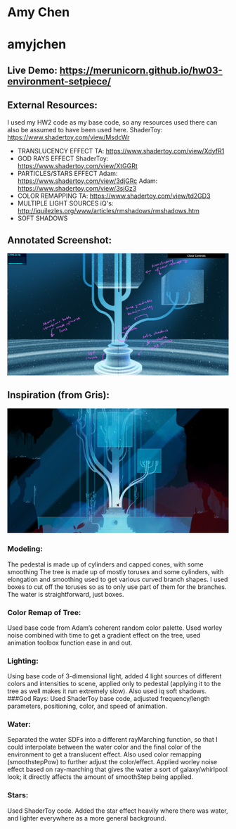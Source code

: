 # Amy Chen
# amyjchen

## Live Demo: https://merunicorn.github.io/hw03-environment-setpiece/

## External Resources:
I used my HW2 code as my base code, so any resources used there can also be assumed to have been used here.
ShaderToy: https://www.shadertoy.com/view/MsdcWr
- TRANSLUCENCY EFFECT
TA: https://www.shadertoy.com/view/XdyfR1
- GOD RAYS EFFECT
ShaderToy: https://www.shadertoy.com/view/XtGGRt
- PARTICLES/STARS EFFECT
Adam: https://www.shadertoy.com/view/3djGRc
Adam: https://www.shadertoy.com/view/3sjGz3
- COLOR REMAPPING
TA: https://www.shadertoy.com/view/td2GD3
- MULTIPLE LIGHT SOURCES
iQ's: http://iquilezles.org/www/articles/rmshadows/rmshadows.htm
- SOFT SHADOWS

## Annotated Screenshot:
![](annotated.png)
## Inspiration (from Gris):
![](gris_inspiration.png)

### Modeling:
The pedestal is made up of cylinders and capped cones, with some smoothing
The tree is made up of mostly toruses and some cylinders, with elongation and smoothing used to get various curved branch shapes. I used boxes to cut off the toruses so as to only use part of them for the branches.
The water is straightforward, just boxes.

### Color Remap of Tree:
Used base code from Adam’s coherent random color palette. Used worley noise combined with time to get a gradient effect on the tree, used animation toolbox function ease in and out.

### Lighting:
Using base code of 3-dimensional light, added 4 light sources of different colors and intensities to scene, applied only to pedestal (applying it to the tree as well makes it run extremely slow). Also used iq soft shadows.
###God Rays:
Used ShaderToy base code, adjusted frequency/length parameters, positioning, color, and speed of animation.

### Water:
Separated the water SDFs into a different rayMarching function, so that I could interpolate between the water color and the final color of the environment to get a translucent effect. Also used color remapping (smoothstepPow) to further adjust the color/effect.
Applied worley noise effect based on ray-marching that gives the water a sort of galaxy/whirlpool look; it directly affects the amount of smoothStep being applied.

### Stars:
Used ShaderToy code. Added the star effect heavily where there was water, and lighter everywhere as a more general background.

